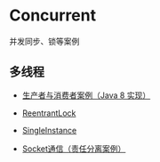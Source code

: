 # Concurrent
并发同步、锁等案例

## 多线程

- [生产者与消费者案例（Java 8 实现）](https://github.com/Zychaowill/Concurrent/blob/master/src/main/java/com/jangz/concurrent/thread/basic/ProducerAndConsumer.java)

- [ReentrantLock](https://github.com/Zychaowill/Concurrent/tree/master/src/main/java/com/jangz/concurrent/discover/research/simplify)

- [SingleInstance](https://github.com/Zychaowill/Concurrent/tree/master/src/main/java/com/jangz/concurrent/discover/research/pattern)

- [Socket通信（责任分离案例）](https://github.com/buildupchao/Concurrent/tree/master/src/main/java/com/jangz/concurrent/discover/research/action/net)